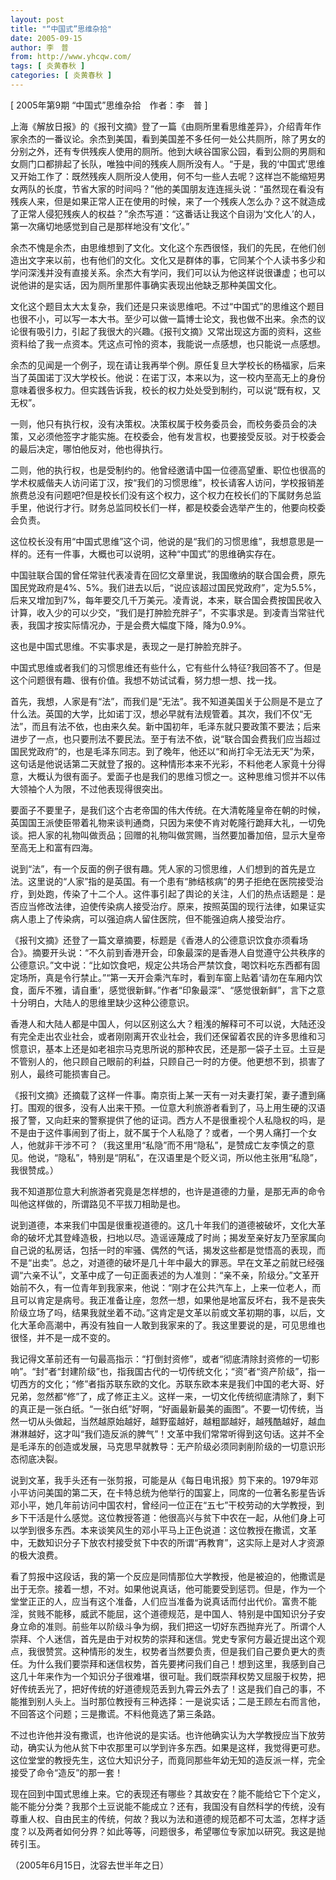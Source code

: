 ```yaml
---
layout: post
title: "“中国式”思维杂拾"
date: 2005-09-15
author: 李　普
from: http://www.yhcqw.com/
tags: [ 炎黄春秋 ]
categories: [ 炎黄春秋 ]
---
```



[ 2005年第9期 “中国式”思维杂拾　作者：李　普 ]


上海《解放日报》的《报刊文摘》登了一篇《由厕所里看思维差异》，介绍青年作家余杰的一番议论。余杰到美国，看到美国差不多任何一处公共厕所，除了男女的分别之外，还有专供残疾人使用的厕所。他到大峡谷国家公园，看到公厕的男厕和女厕门口都排起了长队，唯独中间的残疾人厕所没有人。“于是，我的‘中国式’思维又开始工作了：既然残疾人厕所没人使用，何不匀一些人去呢？这样岂不能缩短男女两队的长度，节省大家的时间吗？”他的美国朋友连连摇头说：“虽然现在看没有残疾人来，但是如果正常人正在使用的时候，来了一个残疾人怎么办？这不就造成了正常人侵犯残疾人的权益？”余杰写道：“这番话让我这个自诩为‘文化人’的人，第一次痛切地感觉到自己是那样地没有‘文化’。”


余杰不愧是余杰，由思维想到了文化。文化这个东西很怪，我们的先民，在他们创造出文字来以前，也有他们的文化。文化又是群体的事，它同某个个人读书多少和学问深浅并没有直接关系。余杰大有学问，我们可以认为他这样说很谦虚；也可以说他讲的是实话，因为厕所里那件事确实表现出他缺乏那种美国文化。


文化这个题目太大太复杂，我们还是只来谈思维吧。不过“中国式”的思维这个题目也很不小，可以写一本大书。至少可以做一篇博士论文，我也做不出来。余杰的议论很有吸引力，引起了我很大的兴趣。《报刊文摘》又常出现这方面的资料，这些资料给了我一点资本。凭这点可怜的资本，我能说一点感想，也只能说一点感想。


余杰的见闻是一个例子，现在请让我再举个例。原任复旦大学校长的杨福家，后来当了英国诺丁汉大学校长。他说：在诺丁汉，本来以为，这一校内至高无上的身份意味着很多权力。但实践告诉我，校长的权力处处受到制约，可以说“既有权，又无权”。


一则，他只有执行权，没有决策权。决策权属于校务委员会，而校务委员会的决策，又必须他签字才能实施。在校委会，他有发言权，也要接受反驳。对于校委会的最后决定，哪怕他反对，他也得执行。


二则，他的执行权，也是受制约的。他曾经邀请中国一位德高望重、职位也很高的学术权威偕夫人访问诺丁汉，按“我们的习惯思维”，校长请客人访问，学校报销差旅费总没有问题吧?但是校长们没有这个权力，这个权力在校长们的下属财务总监手里，他说行才行。财务总监同校长们一样，都是校委会选举产生的，他要向校委会负责。

这位校长没有用“中国式思维”这个词，他说的是“我们的习惯思维”，我想意思是一样的。还有一件事，大概也可以说明，这种“中国式”的思维确实存在。


中国驻联合国的曾任常驻代表凌青在回忆文章里说，我国缴纳的联合国会费，原先国民党政府是4%、5%。我们进去以后，“说应该超过国民党政府”，定为5.5%，后来又增加到7%，每年要交几千万美元。凌青说，本来，联合国会费按国民收入计算，收入少的可以少交，“我们是打肿脸充胖子”，不实事求是。到凌青当常驻代表，我国才按实际情况办，于是会费大幅度下降，降为0.9%。

这也是中国式思维。不实事求是，表现之一是打肿脸充胖子。

中国式思维或者我们的习惯思维还有些什么，它有些什么特征?我回答不了。但是这个问题很有趣、很有价值。我想不妨试试看，努力想一想、找一找。


首先，我想，人家是有“法”，而我们是“无法”。我不知道美国关于公厕是不是立了什么法。英国的大学，比如诺丁汉，想必早就有法规管着。其次，我们不仅“无法”，而且有法不依，也由来久矣。新中国初年，毛泽东就只要政策不要法；后来进步了一点，也只要刑法不要民法。至于有法不依，说“联合国会费我们应当超过国民党政府”的，也是毛泽东同志。到了晚年，他还以“和尚打伞无法无天”为荣，这句话是他说话第二天就登了报的。这种情形本来不光彩，不料他老人家竟十分得意，大概认为很有面子。爱面子也是我们的思维习惯之一。这种思维习惯并不以伟大领袖个人为限，不过他表现得很突出。


要面子不要里子，是我们这个古老帝国的伟大传统。在大清乾隆皇帝在朝的时候，英国国王派使臣带着礼物来谈判通商，只因为来使不肯对乾隆行跪拜大礼，一切免谈。把人家的礼物叫做贡品；回赠的礼物叫做赏赐，当然要加番加倍，显示大皇帝至高无上和富有四海。


说到“法”，有一个反面的例子很有趣。凭人家的习惯思维，人们想到的首先是立法。这里说的“人家”指的是英国。有一个患有“肺结核病”的男子拒绝在医院接受治疗，到处跑，传染了十二个人。这件事引起了舆论的关注，人们的热点话题是：是否应当修改法律，迫使传染病人接受治疗。原来，按照英国的现行法律，如果证实病人患上了传染病，可以强迫病人留住医院，但不能强迫病人接受治疗。


《报刊文摘》还登了一篇文章摘要，标题是《香港人的公德意识饮食亦须看场合》。摘要开头说：“不久前到香港开会，印象最深的是香港人自觉遵守公共秩序的公德意识。”文中说：“比如饮食吧，规定公共场合严禁饮食，喝饮料吃东西都有固定场所，真是令行禁止。”“第一天开会乘汽车时，看到车窗上贴着‘请勿在车厢内饮食，面斥不雅，请自重’，感觉很新鲜。”作者“印象最深”、“感觉很新鲜”，言下之意十分明白，大陆人的思维里缺少这种公德意识。


香港人和大陆人都是中国人，何以区别这么大？粗浅的解释可不可以说，大陆还没有完全走出农业社会，或者刚刚离开农业社会，我们还保留着农民的许多思维和习惯意识，基本上还是如老祖宗马克思所说的那种农民，还是那一袋子土豆。土豆是不管别人的，他只顾自己眼前的利益，只顾自己一时的方便。他更想不到，损害了别人，最终可能损害自己。


《报刊文摘》还摘载了这样一件事。南京街上某一天有一对夫妻打架，妻子遭到痛打。围观的很多，没有人出来干预。一位意大利旅游者看到了，马上用生硬的汉语报了警，又向赶来的警察提供了他的证词。西方人不是很重视个人私隐权的吗，是不是由于这件事闹到了街上，就不属于个人私隐了？或者，一个男人痛打一个女人，他就非干涉不可？（我这里用“私隐”而不用“隐私”，是赞成亡友李慎之的意见。他说，“隐私”，特别是“阴私”，在汉语里是个贬义词，所以他主张用“私隐”，我很赞成。）

我不知道那位意大利旅游者究竟是怎样想的，也许是道德的力量，是那无声的命令叫他这样做的，所谓路见不平拔刀相助是也。


说到道德，本来我们中国是很重视道德的。这几十年我们的道德被破坏，文化大革命的破坏尤其登峰造极，扫地以尽。造谣诬蔑成了时尚；揭发至亲好友乃至家属向自己说的私房话，包括一时的牢骚、偶然的气话，揭发这些都是觉悟高的表现，而不是“出卖”。总之，对道德的破坏是几十年中最大的罪恶。早在文革之前就已经强调“六亲不认”，文革中成了一句正面表述的为人准则：“亲不亲，阶级分。”文革开始前不久，有一位青年到我家来，他说：“刚才在公共汽车上，上来一位老人，而且可以肯定是病号。我正准备让座，忽然一想，如果他是地富反坏右，我不是丧失阶级立场了吗，结果我就坐着不动。”这肯定是文革以前或文革初期的事，以后，文化大革命高潮中，再没有独自一人敢到我家来的了。我这里要说的是，可见思维也很怪，并不是一成不变的。


我记得文革前还有一句最高指示：“打倒封资修”，或者“彻底清除封资修的一切影响”。“封”者“封建阶级”也，指我国古代的一切传统文化；“资”者“资产阶级”，指一切西方的文化；“修”者指苏联东欧的文化。苏联东欧本来是我们中国的老大哥、好兄弟，忽然都“修”了，成了修正主义。这样一来，一切文化传统彻底清除了，剩下的真正是一张白纸。“一张白纸”好啊，“好画最新最美的画图”。不要一切传统，当然一切从头做起，当然越原始越好，越野蛮越好，越粗鄙越好，越残酷越好，越血淋淋越好，这才叫“我们造反派的脾气”！文革中我们常常听得到这句话。这并不全是毛泽东的创造或发展，马克思早就教导：无产阶级必须同剥削阶级的一切意识形态彻底决裂。


说到文革，我手头还有一张剪报，可能是从《每日电讯报》剪下来的。1979年邓小平访问美国的第二天，在卡特总统为他举行的国宴上，同席的一位著名影星告诉邓小平，她几年前访问中国农村，曾经问一位正在“五七”干校劳动的大学教授，到乡下干活是什么感觉。这位教授答道：他很高兴与贫下中农在一起，从他们身上可以学到很多东西。本来谈笑风生的邓小平马上正色说道：这位教授在撒谎，文革中，无数知识分子下放农村接受贫下中农的所谓“再教育”，这实际上是对人才资源的极大浪费。


看了剪报中这段话，我的第一个反应是同情那位大学教授，他是被迫的，他撒谎是出于无奈。接着一想，不对。如果他说真话，他可能要受到惩罚。但是，作为一个堂堂正正的人，应当有这个准备，人们应当准备为说真话而付出代价。富贵不能淫，贫贱不能移，威武不能屈，这个道德规范，是中国人、特别是中国知识分子安身立命的准则。前些年以阶级斗争为纲，我们把这一切好东西抛弃光了。所谓个人崇拜、个人迷信，首先是由于对权势的崇拜和迷信。党史专家何方最近提出这个观点，我很赞赏。这种情形的发生，权势者当然要负责，但是我们自己要负更大的责任。为什么我们要崇拜和迷信权势，首先要拷问我们自己！想到这里，我感到自己这几十年来作为一个知识分子很难堪，很可耻。我们既崇拜权势又屈服于权势，把好传统丢光了，把好传统的好道德规范丢到九霄云外去了！这是我们自己的事，不能推到别人头上。当时那位教授有三种选择：一是说实话；二是王顾左右而言他，不回答这个问题；三是撒谎。不料他竟选了第三条路。


不过也许他并没有撒谎，也许他说的是实话。也许他确实认为大学教授应当下放劳动，确实认为他从贫下中农那里可以学到许多东西。如果是这样，我觉得更可悲。这位堂堂的教授先生，这位大知识分子，而竟同那些年幼无知的造反派一样，完全接受了命令“造反”的那一套！


现在回到中国式思维上来。它的表现还有哪些？其故安在？能不能给它下个定义，能不能分分类？我那个土豆说能不能成立？还有，我国没有自然科学的传统，没有尊重人权、自由民主的传统，何故？我以为法和道德的规范都不可太滥，怎样才适度？以及两者如何分界？如此等等，问题很多，希望哪位专家加以研究。我这是抛砖引玉。

（2005年6月15日，沈容去世半年之日）


